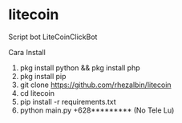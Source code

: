 # litecoin
Script bot LiteCoinClickBot

Cara Install


1. pkg install python && pkg install php
2. pkg install pip
3. git clone https://github.com/rhezalbin/litecoin
4. cd litecoin
5. pip install -r requirements.txt
6. python main.py +628********* (No Tele Lu)

